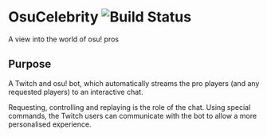 OsuCelebrity ![Build Status](https://travis-ci.org/OsuCelebrity/OsuCelebrity.svg)
============

A view into the world of osu! pros

Purpose
-------

A Twitch and osu! bot, which automatically streams the pro players (and any requested players) to an interactive chat.

Requesting, controlling and replaying is the role of the chat.
Using special commands, the Twitch users can communicate with the bot to allow a more personalised experience.
